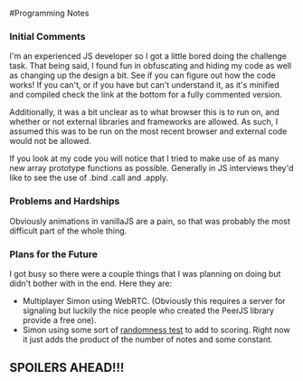 #Programming Notes
### Initial Comments
I'm an experienced JS developer so I got a little bored doing the challenge task. That being said, I found fun in obfuscating and hiding my code as well as changing up the design a bit. See if you can figure out how the code works! If you can't, or if you have but can't understand it, as it's minified and compiled check the link at the bottom for a fully commented version.

Additionally, it was a bit unclear as to what browser this is to run on, and whether or not external libraries and frameworks are allowed. As such, I assumed this was to be run on the most recent browser and external code would not be allowed.

If you look at my code you will notice that I tried to make use of as many new array prototype functions as possible. Generally in JS interviews they'd like to see the use of .bind .call and .apply.


### Problems and Hardships
Obviously animations in vanillaJS are a pain, so that was probably the most difficult part of the whole thing.

### Plans for the Future
I got busy so there were a couple things that I was planning on doing but didn't bother with in the end.  Here they are:

- Multiplayer Simon using WebRTC. (Obviously this requires a server for signaling but luckily the nice people who created the PeerJS library provide a free one).
- Simon using some sort of [randomness test](https://en.wikipedia.org/wiki/Randomness_tests) to add to scoring. Right now it just adds the product of the number of notes and some constant.





## SPOILERS AHEAD!!!